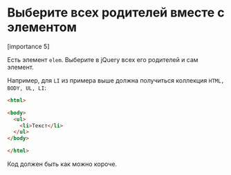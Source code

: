 # Выберите всех родителей вместе с элементом

[importance 5]

Есть элемент `elem`. Выберите в jQuery всех его родителей и сам элемент. 

Например, для `LI` из примера выше должна получиться коллекция `HTML, BODY, UL, LI`:

```html
<html>

<body>
  <ul>
    <li>Текст</li>
  </ul>
</body>

</html>
```

Код должен быть как можно короче.